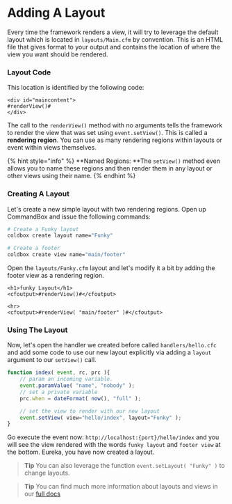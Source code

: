 # Adding A Layout

Every time the framework renders a view, it will try to leverage the default layout which is located in `layouts/Main.cfm` by convention. This is an HTML file that gives format to your output and contains the location of where the view you want should be rendered. 

### Layout Code

This location is identified by the following code:

```markup
<div id="maincontent">
#renderView()#
</div>
```

The call to the `renderView()` method with no arguments tells the framework to render the view that was set using `event.setView()`. This is called a **rendering region**. You can use as many rendering regions within layouts or event within views themselves.

{% hint style="info" %}
**Named Regions: **The `setView()` method even allows you to name these regions and then render them in any layout or other views using their name.
{% endhint %}

### Creating A Layout

Let's create a new simple layout with two rendering regions. Open up CommandBox and issue the following commands:

```bash
# Create a Funky layout
coldbox create layout name="Funky"

# Create a footer
coldbox create view name="main/footer"
```

Open the `layouts/Funky.cfm` layout and let's modify it a bit by adding the footer view as a rendering region.

```markup
<h1>funky Layout</h1>
<cfoutput>#renderView()#</cfoutput>

<hr>
<cfoutput>#renderView( "main/footer" )#</cfoutput>
```

### Using The Layout

Now, let's open the handler we created before called `handlers/hello.cfc` and add some code to use our new layout explicitly via adding a `layout` argument to our `setView()` call.

```javascript
function index( event, rc, prc ){
    // param an incoming variable.
    event.paramValue( "name", "nobody" );
    // set a private variable
    prc.when = dateFormat( now(), "full" );

    // set the view to render with our new layout
    event.setView( view="hello/index", layout="Funky" );
}
```

Go execute the event now: `http://localhost:{port}/hello/index` and you will see the view rendered with the words `funky layout` and `footer view` at the bottom. Eureka, you have now created a layout.

> **Tip** You can also leverage the function `event.setLayout( "Funky" )` to change layouts.

> **Tip** You can find much more information about layouts and views in our [full docs](../../the-basics/layouts-and-views/)

